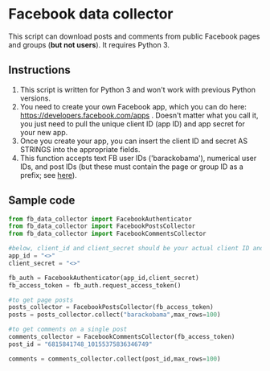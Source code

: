 # Facebook data collector

This script can download posts and comments from public Facebook pages and groups (__but not users__). It requires Python 3.

Instructions
------------

1.    This script is written for Python 3 and won't work with previous Python versions.
2.    You need to create your own Facebook app, which you can do here: https://developers.facebook.com/apps . Doesn't matter what you call it, you just need to pull the unique client ID (app ID) and app secret for your new app.
3.    Once you create your app, you can insert the client ID and secret AS STRINGS into the appropriate fields. 
4.    This function accepts text FB user IDs ('barackobama'), numerical user IDs, and post IDs (but these must contain the page or group ID as a prefix; see [here](https://stackoverflow.com/questions/31353591/how-should-we-retrieve-an-individual-post-now-that-post-id-is-deprecated-in-v)). 

Sample code
-----------

```python
from fb_data_collector import FacebookAuthenticator
from fb_data_collector import FacebookPostsCollector
from fb_data_collector import FacebookCommentsCollector

#below, client_id and client_secret should be your actual client ID and secret
app_id = "<>"
client_secret = "<>"

fb_auth = FacebookAuthenticator(app_id,client_secret)
fb_access_token = fb_auth.request_access_token()

#to get page posts
posts_collector = FacebookPostsCollector(fb_access_token)
posts = posts_collector.collect("barackobama",max_rows=100)

#to get comments on a single post
comments_collector = FacebookCommentsCollector(fb_access_token)
post_id = "6815841748_10155375836346749"

comments = comments_collector.collect(post_id,max_rows=100)

```
